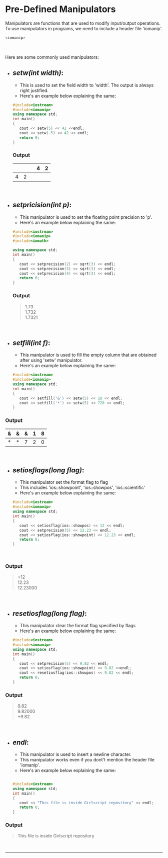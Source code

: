 # Pre-Defined Manipulators

Manipulators are functions that are used to modify input/output operations. To use manipulators in programs, we need to include a header file 'iomanip'.

```C++
<iomanip>
```
<br />

Here are some commonly used manipulators:
  
- ## _setw(int width)_:
  
  - This is used to set the field width to 'width'. The output is always right justified.
  - Here's an example below explaining the same:
  
  ```C++
  #include<iostream>
  #include<iomanip>
  using namespace std;
  int main()
  {
     cout << setw(5) << 42 <<endl;
     cout << setw(-5) << 42 << endl;
     return 0;
  }
  ```
 

  ### Output

  <div align = 'center'>
    
    |   |   |   | 4 | 2 |
    |---|---|---|---|---|
    | 4 | 2 |   |   |   |
  </div>
  
<br />
  
  
- ## _setpricision(int p)_:
  
  - This manipulator is used to set the floating point precision to 'p'.
  - Here's an example below explaining the same:
  
  ```C++
  #include<iostream>
  #include<iomanip>
  #include<iomath>
  
  using namespace std;
  int main()
  {
     cout << setprecision(2) << sqrt(3) << endl;
     cout << setprecision(3) << sqrt(3) << endl;
     cout << setprecision(4) << sqrt(3) << endl;
     return 0;
  }
  ```
  
  
  ### Output
  
  > 1.73  
  > 1.732  
  > 1.7321
  
<br />

  
- ## _setfill(int f)_:
  
  - This manipulator is used to fill the empty column that are obtained after using 'setw' manipulator.
  - Here's an example below explaining the same:
  
  ```C++
  #include<iostream>
  #include<iomanip>
  using namespace std;
  int main()
  {
     cout << setfill('&') << setw(5) << 18 << endl;
     cout << setfill('*') << setw(5) << 720 << endl;
  }
  
  
 ### Output
  
  <div align = 'center'>
  
  | & | & | & | 1 | 8 |
  |---|---|---|---|---|
  | * | * | 7 | 2 | 0 |
    
  </div>
  
  <br />
  
  
- ## _setiosflags(long flag)_:
  
  - This manipulator set the format flag to flag
  - This includes 'ios::showpoint', 'ios::showpos', 'ios::scientific'
  - Here's an example below explaining the same:
  
  ```C++
  #include<iostream>
  #include<iomanip>
  using namespace std;
  int main()
  {
     cout << setiosflag(ios::showpos) << 12 << endl;
     cout << setprecision(5) << 12.23 << endl;
     cout << setiosflag(ios::showpoint) << 12.23 << endl;
     return 0;
  }
  
 
 ### Output
  
  > +12  
  > 12.23  
  > 12.23000
  
  
  <br />
  
- ## _resetiosflag(long flag)_:
  
  - This manipulator clear the format flag specified by flags
  - Here's an example below explaining the same:
  
  ```C++
  #include<iostream>
  #include<iomanip>
  using namespace std;
  int main()
  {
     cout << setprecision(5) << 9.82 << endl;
     cout << setiosflag(ios::showpoint) << 9.82 <<endl;
     cout << resetiosflag(ios::showpos) << 9.82 << endl;
     return 0;
  }
  
  ```
  
 ### Output
  
  > 9.82  
  > 9.82000  
  > +9.82
   
   
 <br />
  
- ## _endl_:
  
  - This manipulator is used to insert a newline character.
  - This manipulator works even if you dont't mention the header file 'iomanip'.
  - Here's an example below explaining the same:
  
  ```C++
  
  #include<iostream>
  using namespace std;
  int main()
  {
     cout << "This file is inside Girlscript repository" << endl;
     return 0;
  }
  
  ```
  
 ### Output
  
  > This file is inside Girlscript repository
  
  

<br />


---
  
  
  
  
 
